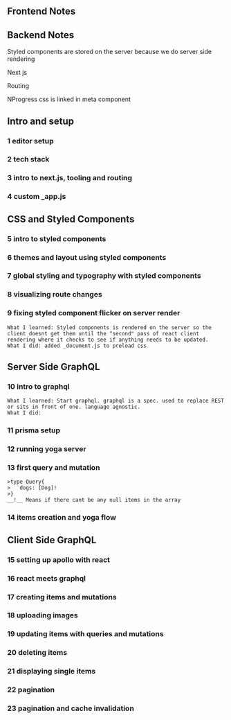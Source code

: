 ## Frontend Notes

## Backend Notes
Styled components 
    are stored on the server because we do server side rendering

Next js

   Routing

NProgress
    css is linked in meta component 
## Intro and setup
### 1 editor setup
### 2 tech stack
### 3 intro to next.js, tooling and routing
 ### 4 custom _app.js
## CSS and Styled Components
 ### 5 intro to styled components
 ### 6 themes and layout using styled components
 ### 7 global styling and typography with styled components
 ### 8 visualizing route changes
 ### 9 fixing styled component flicker on server render
    What I learned: Styled components is rendered on the server so the client doesnt get them until the "second" pass of react client rendering where it checks to see if anything needs to be updated.
    What I did: added _document.js to preload css
## Server Side GraphQL    
 ### 10 intro to graphql
    What I learned: Start graphql. graphql is a spec. used to replace REST or sits in front of one. language agnostic. 
    What I did:
    
 ### 11 prisma setup
 ### 12 running yoga server
 ### 13 first query and mutation
    >type Query{
    >   dogs: [Dog]!
    >}
    __!__ Means if there cant be any null items in the array

 ### 14 items creation and yoga flow
## Client Side GraphQL 
 ### 15 setting up apollo with react
 ### 16 react meets graphql
 ### 17 creating items and mutations
 ### 18 uploading images
 ### 19 updating items with queries and mutations
 ### 20 deleting items   
 ### 21 displaying single items
 ### 22 pagination
 ### 23 pagination and cache invalidation
